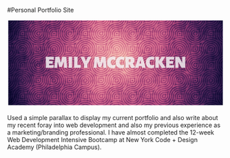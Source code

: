 #Personal Portfolio Site

<img src="stylesheets/images/mccracken.png">

<p>
Used a simple parallax to display my current portfolio and also write about my recent foray into web development and also my previous experience as a marketing/branding professional. I have almost completed the 12-week Web Development Intensive Bootcamp at New York Code + Design Academy (Philadelphia Campus).
</p>

